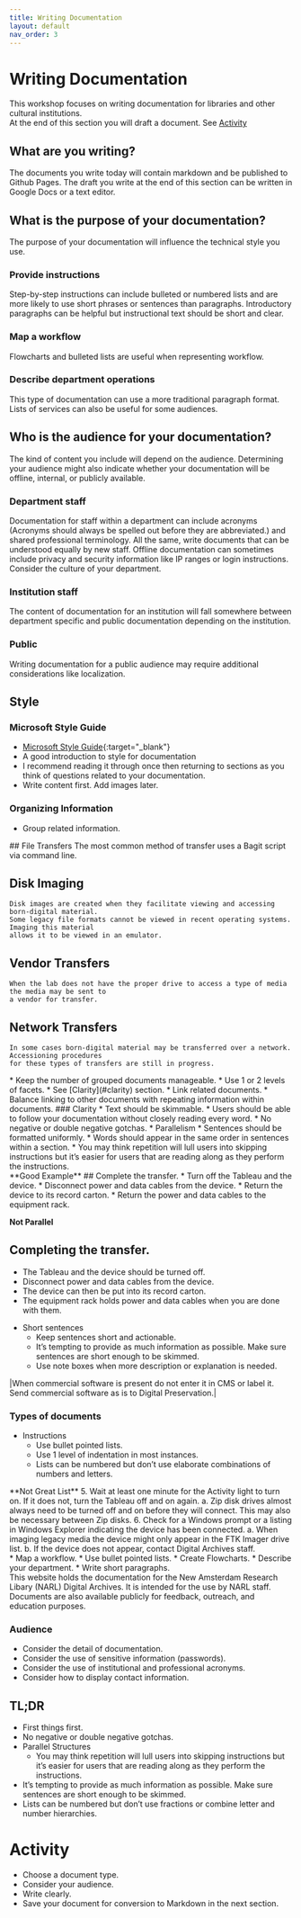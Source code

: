 ```yaml
---
title: Writing Documentation
layout: default
nav_order: 3
---
```

<!-- Add Activity, heading anchors -->
# Writing Documentation
This workshop focuses on writing documentation for libraries and other cultural institutions.  
At the end of this section you will draft a document. See [Activity](#activity)              
## What are you writing?
The documents you write today will contain markdown and be published to Github Pages. The draft you write at the end of this section can be written in Google Docs or a text editor.  
## What is the purpose of your documentation?
The purpose of your documentation will influence the technical style you use.
### Provide instructions
Step-by-step instructions can include bulleted or numbered lists and are more likely to use short phrases or sentences than paragraphs. Introductory paragraphs can be helpful but instructional text should be short and clear.
### Map a workflow
Flowcharts and bulleted lists are useful when representing workflow.
### Describe department operations
This type of documentation can use a more traditional paragraph format. Lists of services can also be useful for some audiences.
## Who is the audience for your documentation?
The kind of content you include will depend on the audience. Determining your audience might also indicate whether your documentation will be offline, internal, or publicly available.
### Department staff
Documentation for staff within a department can include acronyms (Acronyms should always be spelled out before they are abbreviated.) and shared professional terminology. All the same, write documents that can be understood equally by new staff. Offline documentation can sometimes include privacy and security information like IP ranges or login instructions. Consider the culture of your department.
### Institution staff
The content of documentation for an institution will fall somewhere between department specific and public documentation depending on the institution.
### Public
Writing documentation for a public audience may require additional considerations like localization.
## Style
### Microsoft Style Guide
* [Microsoft Style Guide](https://docs.microsoft.com/en-us/style-guide/welcome/){:target="_blank"}
* A good introduction to style for documentation
* I recommend reading it through once then returning to sections as you think of questions related to your documentation.
* Write content first. Add images later.  
<!-- Add examples -->
### Organizing Information
* Group related information.  
<div class="code-example" markdown="1">
<!-- <details open markdown="block"> -->
## File Transfers  
    The most common method of transfer uses a Bagit script via command line.  

## Disk Imaging  
    Disk images are created when they facilitate viewing and accessing born-digital material.  
    Some legacy file formats cannot be viewed in recent operating systems. Imaging this material  
    allows it to be viewed in an emulator.  

## Vendor Transfers
    When the lab does not have the proper drive to access a type of media the media may be sent to  
    a vendor for transfer.  

## Network Transfers  
    In some cases born-digital material may be transferred over a network. Accessioning procedures  
    for these types of transfers are still in progress.  

<!-- </details> -->
</div>
* Keep the number of grouped documents manageable.
* Use 1 or 2 levels of facets.
    * See [Clarity](#clarity) section.
* Link related documents.
* Balance linking to other documents with repeating information within documents.
### Clarity
* Text should be skimmable.
    * Users should be able to follow your documentation without closely reading every word.
    * No negative or double negative gotchas.
* Parallelism
    * Sentences should be formatted uniformly.
    * Words should appear in the same order in sentences within a section.  
    * You may think repetition will lull users into skipping instructions but it’s easier for users that are reading along as they perform the instructions.
<div class="code-example" markdown="1">       
**Good Example**
## Complete the transfer.
* Turn off the Tableau and the device.
* Disconnect power and data cables from the device.
* Return the device to its record carton.
* Return the power and data cables to the equipment rack.

**Not Parallel**
## Completing the transfer.
* The Tableau and the device should be turned off.
* Disconnect power and data cables from the device.
* The device can then be put into its record carton.
* The equipment rack holds power and data cables when you are done with them.
</div>
    
* Short sentences
    * Keep sentences short and actionable.
    * It’s tempting to provide as much information as possible. Make sure sentences are short enough to be skimmed.
    * Use note boxes when more description or explanation is needed.  
    
|When commercial software is present do not enter it in CMS or label it. Send commercial software as is to Digital Preservation.|   

### Types of documents	
* Instructions
    * Use bullet pointed lists.
    * Use 1 level of indentation in most instances.
    * Lists can be numbered but don’t use elaborate combinations of numbers and letters.
<div class="code-example" markdown="1">
**Not Great List**
5. Wait at least one minute for the Activity light to turn on. If it does not, turn the Tableau off and on again.  
    a. Zip disk drives almost always need to be turned off and on before they will connect. This may also be necessary between Zip disks.  
6. Check for a Windows prompt or a listing in Windows Explorer indicating the device has been connected.    
    a. When imaging legacy media the device might only appear in the FTK Imager drive list.  
    b. If the device does not appear, contact Digital Archives staff.  
</div>
* Map a workflow.
    * Use bullet pointed lists.
    * Create Flowcharts.
* Describe your department.
    * Write short paragraphs.
<div class="code-example" markdown="1">
This website holds the documentation for the New Amsterdam Research Libary (NARL) Digital Archives. It is intended for the use by NARL staff. Documents are also available publicly for feedback, outreach, and education purposes.
</div> 

### Audience  
* Consider the detail of documentation.
* Consider the use of sensitive information (passwords).
* Consider the use of institutional and professional acronyms.
* Consider how to display contact information.  

## TL;DR
* First things first.
* No negative or double negative gotchas.
* Parallel Structures 
    * You may think repetition will lull users into skipping instructions but it’s easier for users that are reading along as they perform the instructions.
* It’s tempting to provide as much information as possible. Make sure sentences are short enough to be skimmed.
* Lists can be numbered but don’t use fractions or combine letter and number hierarchies.

# Activity
* Choose a document type.  
* Consider your audience.  
* Write clearly.  
* Save your document for conversion to Markdown in the next section.  

